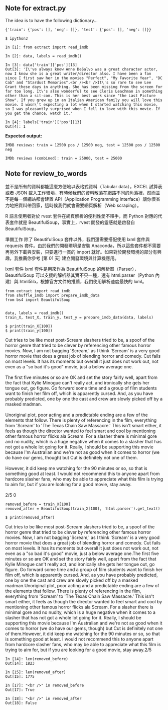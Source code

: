 ## Note for extract.py
The idea is to have the following dictionary...

```
{'train': {'pos': [], 'neg': []}, 'test': {'pos': [], 'neg': []}}
```

```
$ ipython3

In [1]: from extract import read_imdb

In [2]: data, labels = read_imdb()

In [3]: data['train']['pos'][13]
Out[3]: 'I\'ve always knew Anne DeSalvo was a great character actor, now I know she is a great writer/director also. I have been a fan since I first saw her in the movies "Perfect", "My Favorite Year", "DC Cab" and "Stardust Memories".<br /><br />It\'s so rare to see Lee Grant these days in anything. She has been missing from the screen for far too long. It\'s also wonderful to see Cloris Leachman in something other than a sit-com. This is her best work since "the Last Picture Show". If you grew up in an Italian American family you will love this movie. I wasn\'t expecting a lot when I started watching this movie, so I was pleasantly surprised when I fell in love with this movie. If you get the chance, watch it.'

In [4]: labels['train']['pos'][13]
Out[4]: 1
```

**Expected output:**
```
IMDB reviews: train = 12500 pos / 12500 neg, test = 12500 pos / 12500 neg

IMDb reviews (combined): train = 25000, test = 25000

```

## Note for review_to_words

並不是所有的資料都能這麼方便地以表格式資料（Tabular data），EXCEL 試算表或者 JSON 載入工作環境，有時候我們的資料散落在網路不同的角落裡，然而並不是每一個網站都會建置 API（Application Programming Interface）讓你很省力地把資料帶回家，這時候我們就會需要網頁解析（Web scraping）。

R 語言使用者對於 rvest 套件在網頁解析的便利性愛不釋手，而 Python 對應的代表套件就是 BeautifulSoup，事實上，rvest 開發的靈感就是啟發自 BeautifulSoup。

準備工作
除了 BeautifulSoup 套件以外，我們還需要搭配使用 lxml 套件與 requests 套件。由於我們的開發環境是安裝 Anaconda，所以這些套件都不需要再另外下載與安裝，只要進行一貫的 import 就好。如果對於開發環境的部分有興趣，我推薦你參考 [第 01 天] 建立開發環境與計算機應用。

lxml 套件
lxml 套件是用來作為 BeautifulSoup 的解析器（Parser），BeautifulSoup 可以支援的解析器其實不只一種，還有 html.parser（Python 內建）與 html5lib，根據官方文件的推薦，我們使用解析速度最快的 lxml。

```
from extract import read_imdb
from shuffle_imdb import prepare_imdb_data
from bs4 import BeautifulSoup


data, labels = read_imdb()
train_X, test_X, train_y, test_y = prepare_imdb_data(data, labels)
```
```
$ print(train_X[100])
$ print(train_y[100])
```
Cut tries to be like most post-Scream slashers tried to be, a spoof of the horror genre that tried to be clever by referencing other famous horror movies. Now, I am not bagging 'Scream,' as I think 'Scream' is a very good horror movie that does a great job of blending horror and comedy. Cut fails on most levels. It has its moments but overall it just does not work out, not even as a "so bad it's good" movie, just a below average one.<br /><br />The first five minutes or so are OK and set the story fairly well, apart from the fact that Kylie Minogue can't really act, and ironically she gets her tongue out, go figure. Go forward some time and a group of film students want to finish her film off, which is apparently cursed. And, as you have probably predicted, one by one the cast and crew are slowly picked off by a masked madman.<br /><br />Unoriginal plot, poor acting and a predictable ending are a few of the elements that follow. There is plenty of referencing in the film, everything from 'Scream' to 'The Texas Chain Saw Massacre.' This isn't smart either, it feels as though the director wanted to feel smart and cool by mentioning other famous horror flicks ala Scream. For a slasher there is minimal gore and no nudity, which is a huge negative when it comes to a slasher that has not got a whole lot going for it. Really, I should be supporting this movie because I'm Australian and we're not as good when it comes to horror (we do have our gems, though) but Cut is definitely not one of them.<br /><br />However, it did keep me watching for the 90 minutes or so, so that is something good at least. I would not recommend this to anyone apart from hardcore slasher fans, who may be able to appreciate what this film is trying to aim for, but if you are looking for a good movie, stay away.<br /><br />2/5
0

```
removed_before = train_X[100]
removed_after = BeautifulSoup(train_X[100], 'html.parser').get_text()
```

```
$ print(removed_after)
```
Cut tries to be like most post-Scream slashers tried to be, a spoof of the horror genre that tried to be clever by referencing other famous horror movies. Now, I am not bagging 'Scream,' as I think 'Scream' is a very good horror movie that does a great job of blending horror and comedy. Cut fails on most levels. It has its moments but overall it just does not work out, not even as a "so bad it's good" movie, just a below average one.The first five minutes or so are OK and set the story fairly well, apart from the fact that Kylie Minogue can't really act, and ironically she gets her tongue out, go figure. Go forward some time and a group of film students want to finish her film off, which is apparently cursed. And, as you have probably predicted, one by one the cast and crew are slowly picked off by a masked madman.Unoriginal plot, poor acting and a predictable ending are a few of the elements that follow. There is plenty of referencing in the film, everything from 'Scream' to 'The Texas Chain Saw Massacre.' This isn't smart either, it feels as though the director wanted to feel smart and cool by mentioning other famous horror flicks ala Scream. For a slasher there is minimal gore and no nudity, which is a huge negative when it comes to a slasher that has not got a whole lot going for it. Really, I should be supporting this movie because I'm Australian and we're not as good when it comes to horror (we do have our gems, though) but Cut is definitely not one of them.However, it did keep me watching for the 90 minutes or so, so that is something good at least. I would not recommend this to anyone apart from hardcore slasher fans, who may be able to appreciate what this film is trying to aim for, but if you are looking for a good movie, stay away.2/5

```
In [14]: len(removed_before)
Out[14]: 1823

In [15]: len(removed_after)
Out[15]: 1775

In [17]: "<br />" in removed_before
Out[17]: True

In [18]: "<br />" in removed_after
Out[18]: False
```
